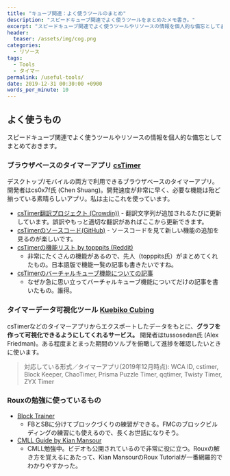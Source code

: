 ```yaml
---
title: "キューブ関連：よく使うツールのまとめ"
description: "スピードキューブ関連でよく使うツールをまとめたメモ書き。"
excerpt: "スピードキューブ関連でよく使うツールやリソースの情報を個人的な備忘としてまとめておきます。csTimerやKuebiko Cubingなど。"
header:
  teaser: /assets/img/cog.png
categories:
  - リソース
tags:
  - Tools
  - タイマー
permalink: /useful-tools/
date: 2019-12-31 00:30:00 +0900
words_per_minute: 10
---
```


## よく使うもの
スピードキューブ関連でよく使うツールやリソースの情報を個人的な備忘としてまとめておきます。

### ブラウザベースのタイマーアプリ [csTimer](https://cstimer.net/)
デスクトップ/モバイルの両方で利用できるブラウザベースのタイマーアプリ。開発者はcs0x7f氏 (Chen Shuang)。開発速度が非常に早く、必要な機能は殆ど揃っている素晴らしいアプリ。私は主にこれを使っています。
- [csTimer翻訳プロジェクト (Crowdin))](https://crowdin.com/project/cstimer)
        - 翻訳文字列が追加されるたびに更新しています。誤訳やもっと適切な翻訳があればここから更新できます。
- [csTimerのソースコード(GitHub)](https://github.com/cs0x7f/cstimer)
        - ソースコードを見て新しい機能の追加を見るのが楽しいです。
- [csTimerの機能リスト by topppits (Reddit)](https://www.reddit.com/r/Cubers/wiki/cstimer)
    - 非常にたくさんの機能があるので、先人（topppits氏）がまとめてくれたもの。日本語版で機能一覧の記事も書きたいですね。
- [csTimerのバーチャルキューブ機能についての記事](https://kawam1123.hatenablog.com/entry/2019/08/18/082542)
    - なぜか急に思い立ってバーチャルキューブ機能についてだけの記事を書いたもの。誰得。

### タイマーデータ可視化ツール [Kuebiko Cubing](http://www.kuebiko-cubing.com/)
csTimerなどのタイマーアプリからエクスポートしたデータをもとに、**グラフを作って可視化できるようにしてくれるサービス。** 開発者はtussosedan氏 (Alex Friedman)。ある程度まとまった期間のソルブを俯瞰して進捗を確認したいときに使います。

>対応している形式／タイマーアプリ(2019年12月時点): WCA ID, cstimer, Block Keeper, ChaoTimer, Prisma Puzzle Timer, qqtimer, Twisty Timer, ZYX Timer

### Rouxの勉強に使っているもの
- [Block Trainer](https://cubegrass.appspot.com/block_trainer/)
    - FBとSBに分けてブロックづくりの練習ができる。FMCのブロックビルディングの練習にも使えるので、長くお世話になりそう。
- [CMLL Guide by Kian Mansour](https://sites.google.com/view/kianroux/cmll)
    - CMLL勉強中。ビデオも公開されているので非常に役に立つ。Rouxの解き方を覚えるにあたって、Kian MansourのRoux Tutorialが一番網羅的でわかりやすかった。